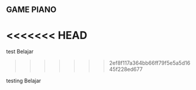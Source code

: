 ## GAME PIANO
<<<<<<< HEAD
=======
test
Belajar
>>>>>>> 2ef8f117a364bb66ff79f5e5a5d1645f228ed677

testing
Belajar

